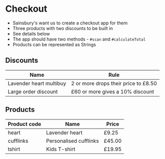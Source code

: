 # Checkout

* Sainsbury's want us to create a checkout app for them
* Three products with two discounts to be built in
* See details below
* The app should have two methods - `#scan` and `#calculateTotal`
* Products can be represented as Strings

## Discounts

| Name                    | Rule                                 |
|-------------------------|--------------------------------------|
| Lavender heart multibuy | 2 or more drops their price to £8.50 |
| Large order discount    | £60 or more gives a 10% discount     |

## Products

| Product code  | Name                   | Price    |
|---------------|------------------------|----------|
| heart         | Lavender heart         | £9.25    | 
| cufflinks     | Personalised cufflinks | £45.00   | 
| tshirt        | Kids T-shirt           | £19.95   |